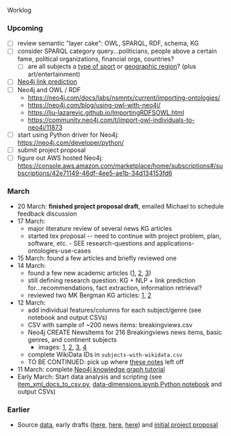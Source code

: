 Worklog

### Upcoming
 - [ ] review semantic "layer cake": OWL, SPARQL, RDF, schema, KG
 - [ ] consider SPARQL category query...politicians, people above a certain fame, political organizations, financial orgs, countries?
      - [ ] are all subjects a [type of sport](https://www.wikidata.org/wiki/Q31629) or [geographic region](https://www.wikidata.org/wiki/Q82794)? (plus art/entertainment)
 - [ ] [Neo4j link prediction](https://neo4j.com/docs/graph-data-science/current/algorithms/ml-models/linkprediction/)
 - [ ] Neo4j and OWL / RDF
      - https://neo4j.com/docs/labs/nsmntx/current/importing-ontologies/
      - https://neo4j.com/blog/using-owl-with-neo4j/
      - https://lju-lazarevic.github.io/ImportingRDFSOWL.html
      - https://community.neo4j.com/t/import-owl-individuals-to-neo4j/11873
 - [ ] start using Python driver for Neo4j: https://neo4j.com/developer/python/
 - [ ] submit project proposal
 - [ ] figure out AWS hosted Neo4j: https://console.aws.amazon.com/marketplace/home/subscriptions#/subscriptions/42e71149-46df-4ee5-ae1b-34d134153fd6

### March
 - 20 March: **finished project proposal draft**, emailed Michael to schedule feedback discussion
 - 17 March:
    - major literature review of several news KG articles
    - started tex proposal -- need to continue with project problem, plan, software, etc. - SEE research-questions and applications-ontologies-use-cases
 - 15 March: found a few articles and briefly reviewed one
 - 14 March:
    - found a few new academic articles ([1](https://ieeexplore.ieee.org/stamp/stamp.jsp?tp=&arnumber=9216015), [2](https://ojs.aaai.org/index.php/AAAI/article/view/5681), [3](https://msnews.github.io/assets/doc/ACL2020_MIND.pdf))
    - still defining research question: KG + NLP + link prediction for...recommendations, fact extraction, information retrieval?
    - reviewed two MK Bergman KG articles: [1](https://github.com/heychrisek/msc-data-science-project/blob/main/article-notes/2021-03-14_https-www-mkbergman-com-2244-a-common-sense-view.md), [2](https://github.com/heychrisek/msc-data-science-project/blob/main/article-notes/2021-03-14_https-www-mkbergman-com-2267-combining.md)
 - 12 March:
    - add individual features/columns for each subject/genre (see notebook and output CSVs)
    - CSV with sample of ~200 news items: breakingviews.csv
    - Neo4j CREATE NewsItems for 216 Breakingviews news items, basic genres, and continent subjects
      - images: [1](https://drive.google.com/file/d/1LeIy60x17guQbfFBS0EhznmPR-d00SZ9/view?usp=sharing), [2](https://drive.google.com/file/d/1pKNjCCksnJ522UOInAD3iQtURSP7MTy5/view?usp=sharing), [3](https://drive.google.com/file/d/1gMdv4bqjJb77qelHnmUOz4FDfIor4h3C/view?usp=sharing), [4](https://drive.google.com/file/d/1z5UlOC5Y_JatiUtmWGN70grOArDzeapI/view?usp=sharing)
    - complete WikiData IDs in `subjects-with-wikidata.csv` 
    - TO BE CONTINUED: pick up where [these notes](https://github.com/heychrisek/msc-data-science-project/blob/main/notes-to-self/2021-03-12-project-title-and-diagram.txt) left off
 - 11 March: complete [Neo4j knowledge graph tutorial](https://neo4j.com/developer/graph-data-science/build-knowledge-graph-nlp-ontologies/)
 - Early March: Start data analysis and scripting (see [item_xml_docs_to_csv.py](https://github.com/heychrisek/msc-data-science-project/blob/main/scripts/item_xml_docs_to_csv.py), [data-dimensions.ipynb Python notebook](https://github.com/heychrisek/msc-data-science-project/blob/main/data-dimensions.ipynb) and output CSVs)


### Earlier
 - Source [data](https://aws.amazon.com/marketplace/pp/Reuters-News-Archive-30-Days/prodview-qwmkdffmmjesa), early drafts ([here](https://docs.google.com/document/d/1-Ltw4ZjXQVwPCVux86JSdNDtQngP33QWRi5KTal2QUg/edit?usp=sharing), [here](https://docs.google.com/document/d/1viAyGsHNJJKXqgL_oeUCmmGzPOB0lZLolx-1lRwc3ZE/edit?usp=sharing), [here](https://docs.google.com/document/d/1AIcdu5ZSYt-s7Xytc7WMUEsNNxGkWzT-t5vpIbpLxV4/edit?usp=sharing)) and [initial project proposal](https://drive.google.com/file/d/1sfsfyxlBT35WbQ6Vuz7Expz3fEhNqH-M/view?usp=sharing)